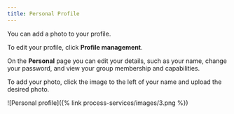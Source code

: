 ```yaml
---
title: Personal Profile
---
```


You can add a photo to your profile.

To edit your profile, click **Profile management**.

On the **Personal** page you can edit your details, such as your name, change your password, 
and view your group membership and capabilities.

To add your photo, click the image to the left of your name and upload the desired photo.

![Personal profile]({% link process-services/images/3.png %})
